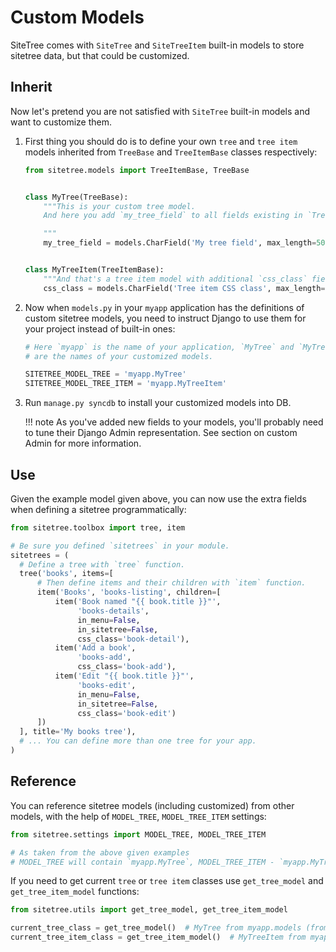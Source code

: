 # Custom Models

SiteTree comes with `SiteTree` and `SiteTreeItem` built-in models to store sitetree data,
but that could be customized.


## Inherit

Now let's pretend you are not satisfied with `SiteTree` built-in models and want to customize them.

1. First thing you should do is to define your own `tree` and `tree item` models inherited from `TreeBase`
   and `TreeItemBase` classes respectively:

    ```python title="myapp/models.py"
    from sitetree.models import TreeItemBase, TreeBase
    
    
    class MyTree(TreeBase):
        """This is your custom tree model.
        And here you add `my_tree_field` to all fields existing in `TreeBase`.
    
        """
        my_tree_field = models.CharField('My tree field', max_length=50, null=True, blank=True)
    
    
    class MyTreeItem(TreeItemBase):
        """And that's a tree item model with additional `css_class` field."""
        css_class = models.CharField('Tree item CSS class', max_length=50)
    ```

2. Now when `models.py` in your `myapp` application has the definitions of custom sitetree models, you need
   to instruct Django to use them for your project instead of built-in ones:

    ```python title="settings.py"
    # Here `myapp` is the name of your application, `MyTree` and `MyTreeItem`
    # are the names of your customized models.
    
    SITETREE_MODEL_TREE = 'myapp.MyTree'
    SITETREE_MODEL_TREE_ITEM = 'myapp.MyTreeItem'
    ```

3. Run `manage.py syncdb` to install your customized models into DB.

    !!! note
        As you've added new fields to your models, you'll probably need to tune their Django Admin representation.
        See section on custom Admin for more information.


## Use

Given the example model given above, you can now use the extra fields when defining a sitetree programmatically:

```python
from sitetree.toolbox import tree, item

# Be sure you defined `sitetrees` in your module.
sitetrees = (
  # Define a tree with `tree` function.
  tree('books', items=[
      # Then define items and their children with `item` function.
      item('Books', 'books-listing', children=[
          item('Book named "{{ book.title }}"',
               'books-details',
               in_menu=False,
               in_sitetree=False,
               css_class='book-detail'),
          item('Add a book',
               'books-add',
               css_class='book-add'),
          item('Edit "{{ book.title }}"',
               'books-edit',
               in_menu=False,
               in_sitetree=False,
               css_class='book-edit')
      ])
  ], title='My books tree'),
  # ... You can define more than one tree for your app.
)
```

## Reference

You can reference sitetree models (including customized) from other models, with the help
of `MODEL_TREE`, `MODEL_TREE_ITEM` settings:


```python
from sitetree.settings import MODEL_TREE, MODEL_TREE_ITEM

# As taken from the above given examples
# MODEL_TREE will contain `myapp.MyTree`, MODEL_TREE_ITEM - `myapp.MyTreeItem`
```


If you need to get current `tree` or `tree item` classes use `get_tree_model` and `get_tree_item_model` functions:

```python
from sitetree.utils import get_tree_model, get_tree_item_model

current_tree_class = get_tree_model()  # MyTree from myapp.models (from the example above)
current_tree_item_class = get_tree_item_model()  # MyTreeItem from myapp.models (from the example above)
```
